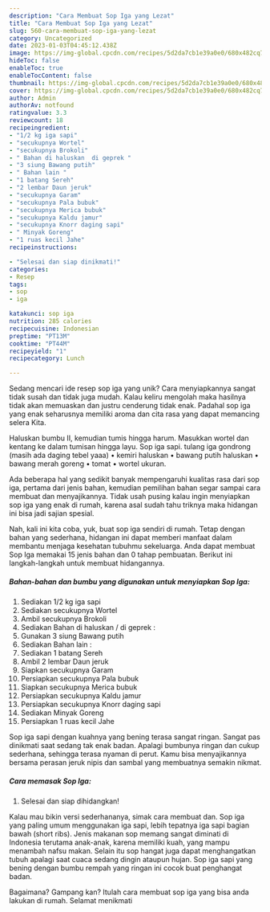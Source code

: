 ```yaml
---
description: "Cara Membuat Sop Iga yang Lezat"
title: "Cara Membuat Sop Iga yang Lezat"
slug: 560-cara-membuat-sop-iga-yang-lezat
category: Uncategorized
date: 2023-01-03T04:45:12.438Z
image: https://img-global.cpcdn.com/recipes/5d2da7cb1e39a0e0/680x482cq70/sop-iga-foto-resep-utama.jpg
hideToc: false
enableToc: true
enableTocContent: false
thumbnail: https://img-global.cpcdn.com/recipes/5d2da7cb1e39a0e0/680x482cq70/sop-iga-foto-resep-utama.jpg
cover: https://img-global.cpcdn.com/recipes/5d2da7cb1e39a0e0/680x482cq70/sop-iga-foto-resep-utama.jpg
author: Admin
authorAv: notfound
ratingvalue: 3.3
reviewcount: 18
recipeingredient:
- "1/2 kg iga sapi"
- "secukupnya Wortel"
- "secukupnya Brokoli"
- " Bahan di haluskan  di geprek "
- "3 siung Bawang putih"
- " Bahan lain "
- "1 batang Sereh"
- "2 lembar Daun jeruk"
- "secukupnya Garam"
- "secukupnya Pala bubuk"
- "secukupnya Merica bubuk"
- "secukupnya Kaldu jamur"
- "secukupnya Knorr daging sapi"
- " Minyak Goreng"
- "1 ruas kecil Jahe"
recipeinstructions:

- "Selesai dan siap dinikmati!"
categories:
- Resep
tags:
- sop
- iga

katakunci: sop iga 
nutrition: 285 calories
recipecuisine: Indonesian
preptime: "PT13M"
cooktime: "PT44M"
recipeyield: "1"
recipecategory: Lunch

---
```





Sedang mencari ide resep sop iga yang unik? Cara menyiapkannya sangat tidak susah dan tidak juga mudah. Kalau keliru mengolah maka hasilnya tidak akan memuaskan dan justru cenderung tidak enak. Padahal sop iga yang enak seharusnya memiliki aroma dan cita rasa yang dapat memancing selera Kita.





Haluskan bumbu II, kemudian tumis hingga harum. Masukkan wortel dan kentang ke dalam tumisan hingga layu. Sop iga sapi. tulang iga gondrong (masih ada daging tebel yaaa) • kemiri haluskan • bawang putih haluskan • bawang merah goreng • tomat • wortel ukuran.

Ada beberapa hal yang sedikit banyak mempengaruhi kualitas rasa dari sop iga, pertama dari jenis bahan, kemudian pemilihan bahan segar sampai cara membuat dan menyajikannya. Tidak usah pusing kalau ingin menyiapkan sop iga yang enak di rumah, karena asal sudah tahu triknya maka hidangan ini bisa jadi sajian spesial.






Nah, kali ini kita coba, yuk, buat sop iga sendiri di rumah. Tetap dengan bahan yang sederhana, hidangan ini dapat memberi manfaat dalam membantu menjaga kesehatan tubuhmu sekeluarga. Anda dapat membuat Sop Iga memakai 15 jenis bahan dan 0 tahap pembuatan. Berikut ini langkah-langkah untuk membuat hidangannya.

<!--inarticleads1-->

##### Bahan-bahan dan bumbu yang digunakan untuk menyiapkan Sop Iga:

1. Sediakan 1/2 kg iga sapi
1. Sediakan secukupnya Wortel
1. Ambil secukupnya Brokoli
1. Sediakan  Bahan di haluskan / di geprek :
1. Gunakan 3 siung Bawang putih
1. Sediakan  Bahan lain :
1. Sediakan 1 batang Sereh
1. Ambil 2 lembar Daun jeruk
1. Siapkan secukupnya Garam
1. Persiapkan secukupnya Pala bubuk
1. Siapkan secukupnya Merica bubuk
1. Persiapkan secukupnya Kaldu jamur
1. Persiapkan secukupnya Knorr daging sapi
1. Sediakan  Minyak Goreng
1. Persiapkan 1 ruas kecil Jahe


Sop iga sapi dengan kuahnya yang bening terasa sangat ringan. Sangat pas dinikmati saat sedang tak enak badan. Apalagi bumbunya ringan dan cukup sederhana, sehingga terasa nyaman di perut. Kamu bisa menyajikannya bersama perasan jeruk nipis dan sambal yang membuatnya semakin nikmat. 

<!--inarticleads2-->

##### Cara memasak Sop Iga:


1. Selesai dan siap dihidangkan!

Kalau mau bikin versi sederhananya, simak cara membuat dan. Sop iga yang paling umum menggunakan iga sapi, lebih tepatnya iga sapi bagian bawah (short ribs). Jenis makanan sop memang sangat diminati di Indonesia terutama anak-anak, karena memiliki kuah, yang mampu menambah nafsu makan. Selain itu sop hangat juga dapat menghangatkan tubuh apalagi saat cuaca sedang dingin ataupun hujan. Sop iga sapi yang bening dengan bumbu rempah yang ringan ini cocok buat penghangat badan. 

Bagaimana? Gampang kan? Itulah cara membuat sop iga yang bisa anda lakukan di rumah. Selamat menikmati
